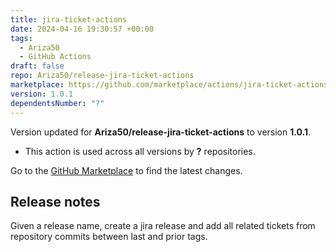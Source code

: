 ```yaml
---
title: jira-ticket-actions
date: 2024-04-16 19:30:57 +00:00
tags:
  - Ariza50
  - GitHub Actions
draft: false
repo: Ariza50/release-jira-ticket-actions
marketplace: https://github.com/marketplace/actions/jira-ticket-actions
version: 1.0.1
dependentsNumber: "?"
---
```



Version updated for **Ariza50/release-jira-ticket-actions** to version **1.0.1**.
- This action is used across all versions by **?** repositories.

Go to the [GitHub Marketplace](https://github.com/marketplace/actions/jira-ticket-actions) to find the latest changes.

## Release notes

Given a release name, create a jira release and add all related tickets from repository commits between last and prior tags.
